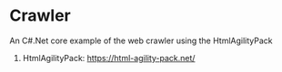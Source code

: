 # Crawler
An C#.Net core example of the web crawler using the HtmlAgilityPack
1. HtmlAgilityPack: https://html-agility-pack.net/
